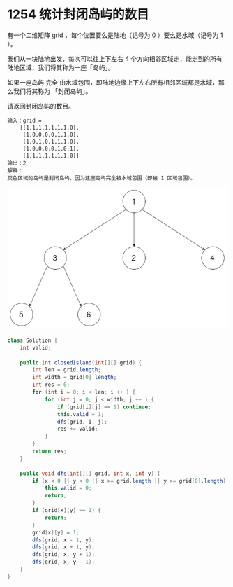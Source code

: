 # 1254 统计封闭岛屿的数目

有一个二维矩阵 grid ，每个位置要么是陆地（记号为 0 ）要么是水域（记号为 1 ）。

我们从一块陆地出发，每次可以往上下左右 4 个方向相邻区域走，能走到的所有陆地区域，我们将其称为一座「岛屿」。

如果一座岛屿 完全 由水域包围，即陆地边缘上下左右所有相邻区域都是水域，那么我们将其称为 「封闭岛屿」。

请返回封闭岛屿的数目。

```text
输入：grid = 
    [[1,1,1,1,1,1,1,0],
     [1,0,0,0,0,1,1,0],
     [1,0,1,0,1,1,1,0],
     [1,0,0,0,0,1,0,1],
     [1,1,1,1,1,1,1,0]]
输出：2
解释：
灰色区域的岛屿是封闭岛屿，因为这座岛屿完全被水域包围（即被 1 区域包围）。
```



![](../../.gitbook/assets/image%20%285%29.png)

```java
class Solution {
    int valid;

    public int closedIsland(int[][] grid) {
        int len = grid.length;
        int width = grid[0].length;
        int res = 0;
        for (int i = 0; i < len; i ++ ) {
            for (int j = 0; j < width; j ++ ) {
                if (grid[i][j] == 1) continue;
                this.valid = 1;
                dfs(grid, i, j);
                res += valid;
            }
        }
        return res;
    }

    public void dfs(int[][] grid, int x, int y) {
        if (x < 0 || y < 0 || x >= grid.length || y >= grid[0].length) {
            this.valid = 0;
            return;
        }
        if (grid[x][y] == 1) {
            return;
        }
        grid[x][y] = 1;
        dfs(grid, x - 1, y);
        dfs(grid, x + 1, y);
        dfs(grid, x, y + 1);
        dfs(grid, x, y - 1);
    }
}
```

